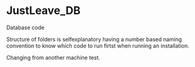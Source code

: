 # JustLeave_DB
Database code

Structure of folders is selfexplanatory having a number based naming convention to know which code to run firtst when running an installation.

Changing from another machine test.
